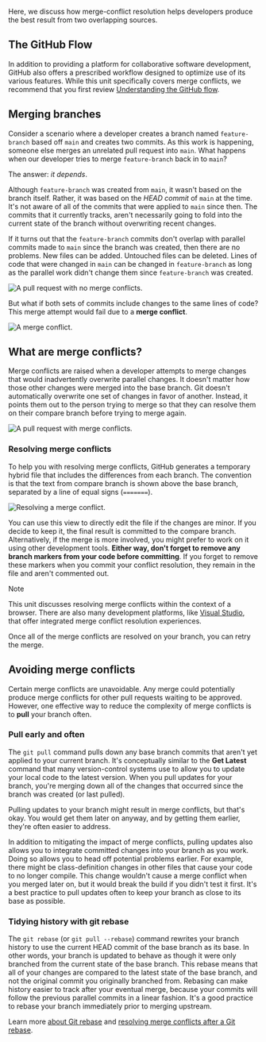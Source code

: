 Here, we discuss how merge-conflict resolution helps developers produce the best result from two overlapping sources.

## The GitHub Flow

In addition to providing a platform for collaborative software development, GitHub also offers a prescribed workflow designed to optimize use of its various features. While this unit specifically covers merge conflicts, we recommend that you first review [Understanding the GitHub flow](https://guides.github.com/introduction/flow/?azure-portal=true).

## Merging branches

Consider a scenario where a developer creates a branch named `feature-branch` based off `main` and creates two commits. As this work is happening, someone else merges an unrelated pull request into `main`. What happens when our developer tries to merge `feature-branch` back in to `main`?

The answer: *it depends*.

Although `feature-branch` was created from `main`, it wasn't based on the branch itself. Rather, it was based on the *HEAD commit* of `main` at the time. It's not aware of all of the commits that were applied to `main` since then. The commits that it currently tracks, aren't necessarily going to fold into the current state of the branch without overwriting recent changes.

If it turns out that the `feature-branch` commits don't overlap with parallel commits made to `main` since the branch was created, then there are no problems. New files can be added. Untouched files can be deleted. Lines of code that were changed in `main` can be changed in `feature-branch` as long as the parallel work didn't change them since `feature-branch` was created.

![A pull request with no merge conflicts.](../media/2-no-merge-conflicts.png)

But what if both sets of commits include changes to the same lines of code? This merge attempt would fail due to a **merge conflict**.

![A merge conflict.](../media/2-merge-conflict.png)

## What are merge conflicts?

Merge conflicts are raised when a developer attempts to merge changes that would inadvertently overwrite parallel changes. It doesn't matter how those other changes were merged into the base branch. Git doesn't automatically overwrite one set of changes in favor of another. Instead, it points them out to the person trying to merge so that they can resolve them on their compare branch before trying to merge again.

![A pull request with merge conflicts.](../media/2-yes-merge-conflicts.png)

### Resolving merge conflicts

To help you with resolving merge conflicts, GitHub generates a temporary hybrid file that includes the differences from each branch. The convention is that the text from compare branch is shown above the base branch, separated by a line of equal signs (`=======`).

![Resolving a merge conflict.](../media/2-resolving-merge-conflict.png)

You can use this view to directly edit the file if the changes are minor. If you decide to keep it, the final result is committed to the compare branch. Alternatively, if the merge is more involved, you might prefer to work on it using other development tools. **Either way, don't forget to remove any branch markers from your code before committing**. If you forget to remove these markers when you commit your conflict resolution, they remain in the file and aren't commented out.

> [!NOTE]
> This unit discusses resolving merge conflicts within the context of a browser. There are also many development platforms, like [Visual Studio](https://visualstudio.microsoft.com/?azure-portal=true), that offer integrated merge conflict resolution experiences.

Once all of the merge conflicts are resolved on your branch, you can retry the merge.

## Avoiding merge conflicts

Certain merge conflicts are unavoidable. Any merge could potentially produce merge conflicts for other pull requests waiting to be approved. However, one effective way to reduce the complexity of merge conflicts is to **pull** your branch often.

### Pull early and often

The `git pull` command pulls down any base branch commits that aren't yet applied to your current branch. It's conceptually similar to the **Get Latest** command that many version-control systems use to allow you to update your local code to the latest version. When you pull updates for your branch, you're merging down all of the changes that occurred since the branch was created (or last pulled).

Pulling updates to your branch might result in merge conflicts, but that's okay. You would get them later on anyway, and by getting them earlier, they're often easier to address.

In addition to mitigating the impact of merge conflicts, pulling updates also allows you to integrate committed changes into your branch as you work. Doing so allows you to head off potential problems earlier. For example, there might be class-definition changes in other files that cause your code to no longer compile. This change wouldn't cause a merge conflict when you merged later on, but it would break the build if you didn't test it first. It's a best practice to pull updates often to keep your branch as close to its base as possible.

### Tidying history with git rebase

The `git rebase` (or `git pull --rebase`) command rewrites your branch history to use the current HEAD commit of the base branch as its base. In other words, your branch is updated to behave as though it were only branched from the current state of the base branch. This rebase means that all of your changes are compared to the latest state of the base branch, and not the original commit you originally branched from. Rebasing can make history easier to track after your eventual merge, because your commits will follow the previous parallel commits in a linear fashion. It's a good practice to rebase your branch immediately prior to merging upstream.

Learn more [about Git rebase](https://docs.github.com/get-started/using-git/about-git-rebase) and [resolving merge conflicts after a Git rebase](https://docs.github.com/get-started/using-git/resolving-merge-conflicts-after-a-git-rebase).
